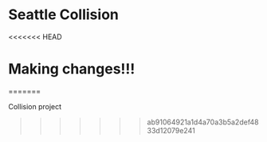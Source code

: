 # Seattle Collision
<<<<<<< HEAD
# Making changes!!!
=======

Collision project
>>>>>>> ab91064921a1d4a70a3b5a2def4833d12079e241
